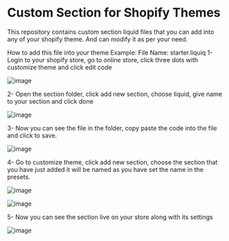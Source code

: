 # Custom Section for Shopify Themes
This repository contains custom section liquid files that you can add into any of your shopify theme. And can modify it as per your need.

How to add this file into your theme
Example:
File Name: starter.liquiq
1- Login to your shopify store, go to online store, click three dots with customize theme and click edit code

![image](https://user-images.githubusercontent.com/92258996/218970307-ae3d17b3-70fb-415a-aba2-5e689816df9e.png)

2- Open the section folder, click add new section, choose liquid, give name to your section and click done

![image](https://user-images.githubusercontent.com/92258996/218970876-36877cf3-63cb-4c06-87d4-557ac286df32.png)

3- Now you can see the file in the folder, copy paste the code into the file and click to save.

![image](https://user-images.githubusercontent.com/92258996/218971336-91efdcba-f7ad-41bb-82e7-35e2cdca1bb3.png)

4- Go to customize theme, click add new section, choose the section that you have just added it will be named as you have set the name in the presets.

![image](https://user-images.githubusercontent.com/92258996/218972337-b45274ca-4345-4a03-bb54-675955a826dc.png)

![image](https://user-images.githubusercontent.com/92258996/218972535-6a9e28cb-762c-4a61-9adb-1e1a4deea4f8.png)

5- Now you can see the section live on your store along with its settings

![image](https://user-images.githubusercontent.com/92258996/218973139-9b1c5aef-3014-4d88-bb56-0864614c161e.png)
